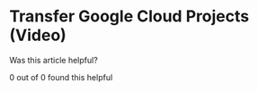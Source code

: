 # Transfer Google Cloud Projects \(Video\)

Was this article helpful?

0 out of 0 found this helpful

